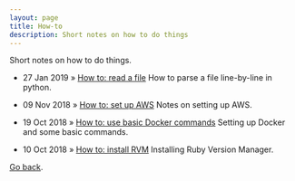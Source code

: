 ```yaml
---
layout: page
title: How-to
description: Short notes on how to do things
---
```

Short notes on how to do things.

  * 27 Jan 2019 » [How to: read a file](/pages/howto/readfile.html) How to parse a file line-by-line in python.

  * 09 Nov 2018 » [How to: set up AWS](/pages/howto/aws.html) Notes on setting up AWS.

  * 19 Oct 2018 » [How to: use basic Docker commands](/pages/howto/dockercmds.html) Setting up Docker and some basic commands.

  * 10 Oct 2018 » [How to: install RVM](/pages/howto/rvm.html) Installing Ruby Version Manager.

[Go back](/index.html).
